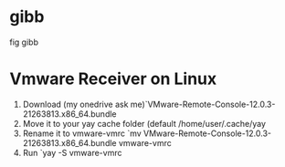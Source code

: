 # gibb
fig gibb
# Vmware Receiver on Linux
1. Download (my onedrive ask me)`VMware-Remote-Console-12.0.3-21263813.x86_64.bundle
2. Move it to your yay cache folder (default /home/user/.cache/yay
3. Rename it to vmware-vmrc `mv VMware-Remote-Console-12.0.3-21263813.x86_64.bundle vmware-vmrc
4. Run `yay -S vmware-vmrc
